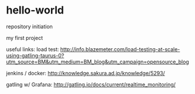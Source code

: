 # hello-world
repository initiation

my first project

useful links:
load test:
<http://info.blazemeter.com/load-testing-at-scale-using-gatling-taurus-0?utm_source=BM&utm_medium=BM_blog&utm_campaign=opensource_blog>

jenkins / docker:
<http://knowledge.sakura.ad.jp/knowledge/5293/>

gatling w/ Grafana:
<http://gatling.io/docs/current/realtime_monitoring/>
